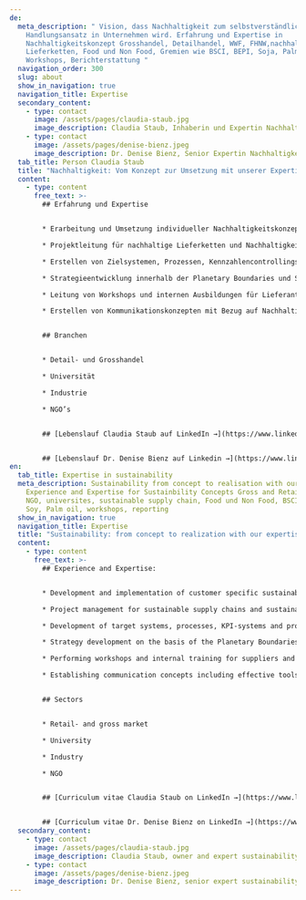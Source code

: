 ```yaml
---
de:
  meta_description: " Vision, dass Nachhaltigkeit zum selbstverständlichen
    Handlungsansatz in Unternehmen wird. Erfahrung und Expertise in
    Nachhaltigkeitskonzept Grosshandel, Detailhandel, WWF, FHNW,nachhaltige
    Lieferketten, Food und Non Food, Gremien wie BSCI, BEPI, Soja, Palmöl,
    Workshops, Berichterstattung "
  navigation_order: 300
  slug: about
  show_in_navigation: true
  navigation_title: Expertise
  secondary_content:
    - type: contact
      image: /assets/pages/claudia-staub.jpg
      image_description: Claudia Staub, Inhaberin und Expertin Nachhaltigkeit
    - type: contact
      image: /assets/pages/denise-bienz.jpeg
      image_description: Dr. Denise Bienz, Senior Expertin Nachhaltigkeit
  tab_title: Person Claudia Staub
  title: "Nachhaltigkeit: Vom Konzept zur Umsetzung mit unserer Expertise. "
  content:
    - type: content
      free_text: >-
        ## Erfahrung und Expertise


        * Erarbeitung und Umsetzung individueller Nachhaltigkeitskonzepte für Handel, Industrie, Gastronomie, Kultur und Universität

        * Projektleitung für nachhaltige Lieferketten und Nachhaltigkeitsstandards für Food und Non Food (Rohstoffe wie Kakao, Palmöl, Soja, Kaffee, Baumwolle sowie Textil)

        * Erstellen von Zielsystemen, Prozessen, Kennzahlencontrollings und Beschaffungsrichtlinien

        * Strategieentwicklung innerhalb der Planetary Boundaries und Sustainable Development Goals (SDG)

        * Leitung von Workshops und internen Ausbildungen für Lieferanten und Mitarbeitende

        * Erstellen von Kommunikationskonzepten mit Bezug auf Nachhaltigkeit in Unternehmen und die dazu erforderlichen Kommunikationsunterlagen


        ## Branchen


        * Detail- und Grosshandel

        * Universität

        * Industrie

        * NGO’s


        ## [Lebenslauf Claudia Staub auf LinkedIn →](https://www.linkedin.com/in/claudia-staub-0154ab44)


        ## [Lebenslauf Dr. Denise Bienz auf Linkedin →](https://www.linkedin.com/in/denise-bienz-septinus-31509986/)
en:
  tab_title: Expertise in sustainability
  meta_description: Sustainability from concept to realisation with our expertise.
    Experience and Expertise for Sustainbility Concepts Gross and Retail market,
    NGO, universites, sustainable supply chain, Food und Non Food, BSCI, BEPI,
    Soy, Palm oil, workshops, reporting
  show_in_navigation: true
  navigation_title: Expertise
  title: "Sustainability: from concept to realization with our expertise. "
  content:
    - type: content
      free_text: >-
        ## Experience and Expertise:


        * Development and implementation of customer specific sustainability concepts for trade, industry, gastronomy, and university

        * Project management for sustainable supply chains and sustainability standards for food and non-food (raw materials such as cocoa, palm oil, soya, coffee, cotton and textiles)

        * Development of target systems, processes, KPI-systems and procurement guidelines

        * Strategy development on the basis of the Planetary Boundaries and Sustainable Development Goals (SDG)

        * Performing workshops and internal training for suppliers and employees

        * Establishing communication concepts including effective tools


        ## Sectors


        * Retail- and gross market

        * University

        * Industry

        * NGO


        ## [Curriculum vitae Claudia Staub on LinkedIn →](https://www.linkedin.com/in/claudia-staub-0154ab44)


        ## [Curriculum vitae Dr. Denise Bienz on LinkedIn →](https://www.linkedin.com/in/denise-bienz-septinus-31509986/)
  secondary_content:
    - type: contact
      image: /assets/pages/claudia-staub.jpg
      image_description: Claudia Staub, owner and expert sustainability
    - type: contact
      image: /assets/pages/denise-bienz.jpeg
      image_description: Dr. Denise Bienz, senior expert sustainability
---
```

